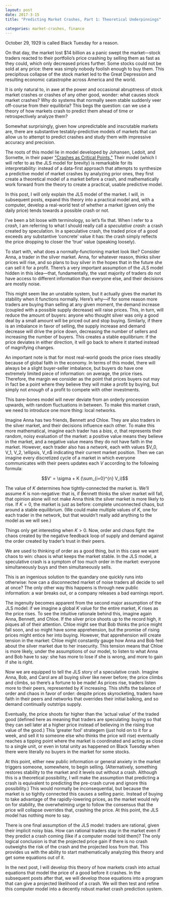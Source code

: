 ```yaml
---
layout: post
date: 2017-3-15
title: "Predicting Market Crashes, Part 1: Theoretical Underpinnings"

categories: market-crashes, finance
---
```


October 29, 1929 is called Black Tuesday for a reason.


On that day, the market lost $14 billion as a panic swept the market—stock traders reacted to their
portfolio’s price crashing by selling them as fast as they could, which only decreased prices
further. Some stocks could not be sold at any price: there was simply nobody foolish enough to buy
them. This precipitous collapse of the stock market led to the Great Depression and resulting
economic catastrophe across America and the world.


It is only natural to, in awe at the power and occasional abruptness of stock market crashes or
crashes of any other good, wonder: what causes stock market crashes? Why do systems that normally
seem stable suddenly veer off-course from their equilibria? This begs the question: can we use a
theory of how markets crash to predict them ahead of time or retrospectively analyze them?


Somewhat surprisingly, given how unpredictable and inscrutable markets are, there are substantive
testably-predictive models of markets that can allow us to attempt to predict crashes and study them
with impressive accuracy and precision.


The roots of this model lie in model developed by Johansen, Ledoit, and Sornette, in their
paper
["Crashes as Critical Points."](http://www.worldscientific.com/doi/abs/10.1142/S0219024900000115?journalCode=ijtaf) Their
model (which I will refer to as the JLS model for brevity) is remarkable for its interpretability:
instead of a data-first approach that attempts to synthesize a predictive model of market crashes by
analyzing prior ones, they first create a theoretical model of a market before a crash, and
mathematically work forward from the theory to create a practical, usable predictive model.


In this post, I will only explain the JLS model of the market. I will, in subsequent posts, expand
this theory into a practical model and, with a computer, develop a real-world test of whether a
market (given only the daily price) tends towards a possible crash or not.


I’ve been a bit loose with terminology, so let’s fix that. When I refer to a *crash*, I am referring
to what I should really call a *speculative crash*: a crash created by speculation. In a speculative
crash, the traded price of a good exceeds any substantive ‘concrete’ value it has: the crash simply
reflects the price dropping to closer the ‘true’ value (speaking loosely).


To start with, what does a normally-functioning market look like? Consider Anna, a trader in the
silver market. Anna, for whatever reason, thinks silver prices will rise, and so plans to buy silver
in the hopes that in the future she can sell it for a profit. There’s a very important assumption of
the JLS model hidden in this idea—that, fundamentally, the vast majority of traders do not have
access to different information than everyone else, and their decisions are mostly noise.


This might seem like an unstable system, but it actually gives the market its stability when it
functions normally. Here’s why—if for some reason more traders are buying than selling at any given
moment, the demand increase (coupled with a possible supply decrease) will raise prices. This, in
turn, will reduce the amount of buyers: anyone who thought silver was only a good deal by a small
amount will be priced out and stop buying. Similarly, if there is an imbalance in favor of selling,
the supply increase and demand decrease will drive the price down, decreasing the number of sellers
and increasing the number of buyers. This creates a stable equilibrium: if the price deviates in
either direction, it will go back to where it started instead of magnifying changes.


An important note is that for most real-world goods the price rises steadily because of global faith
in the economy. In terms of this model, there will always be a slight buyer-seller imbalance, but
buyers do have one extremely limited piece of information: on average, the price rises. Therefore,
the margin we consider as the point that prices buyers out may in fact be a point where they believe
they will make a profit by buying, but simply not *enough* of a profit to compete with other
investments.


This bare-bones model will never deviate from an orderly procession upwards, with random
fluctuations in between. To make this market crash, we need to introduce one more thing: local
networks.


Imagine Anna has two friends, Bennett and Chloe. They are also traders in the silver market, and
their decisions influence each other. To make this more mathematical, imagine each trader has a
*bias*, $\sigma$, that represents their random, noisy evaluation of the market: a positive value
means they believe in the market, and a negative value means they do not have faith in the
market. However, each trader also has a *network*, each with values $V_0, V_1, V_2, \ellipsis, V_n$
indicating their current market position. Then we can imagine every discretized cycle of a market in
which everyone communicates with their peers updates each $V$ according to the following formula:


$$V' = \sigma + K (\sum_{i=0}^{n} V_i)$$


The value of $K$ determines how tightly-connected the market is. We’ll assume $K$ is non-negative:
that is, if Bennett thinks the silver market will fall, that opinion alone will not make Anna think
the silver market is more likely to rise. If $K = 0$, the market is just as before: complete
unconnected chaos, but around a stable equilibrium. (We could make multiple values of $K$, one for
each trader in the network, but that wouldn’t really add anything to the model as we will see.)


Things only get interesting when $K > 0$. Now, order and chaos fight: the chaos created by the
negative feedback loop of supply and demand against the order created by trader’s trust in their
peers.


We are used to thinking of order as a good thing, but in this case we want chaos to win: chaos is
what keeps the market stable. In the JLS model, a speculative crash is a symptom of too much order
in the market: everyone simultaneously buys and then simultaneously sells.


This is an ingenious solution to the quandary one quickly runs into otherwise: how can a
disconnected market of noise traders all decide to sell at once? The only other way this happens is
through new public information: a war breaks out, or a company releases a bad earnings report.


The ingenuity becomes apparent from the second major assumption of the JLS model: if we imagine a
global $K$ value for the entire market, $K$ rises as the price rises. To see the intuitive rationale
behind this, imagine again Anna, Bennett, and Chloe. If the silver price shoots up to the record
high, it piques all of their attention. Chloe might see that Bob thinks the price might fall soon,
and so might have some apprehension, but the promise of rising prices might entice her into
buying. However, that apprehension will create tension in the market: Chloe might constantly gauge
how Anna and Bob feel about the silver market due to her insecurity. This tension means that Chloe
is more likely, under the assumptions of our model, to listen to what Anna and Bob have to say: she
has more to lose if she is wrong, and more to gain if she is right.


Now we are equipped to tell the JLS story of a speculative crash. Imagine Anna, Bob, and Carol are
all buying silver like never before; the price climbs and climbs, so there’s a fortune to be made!
As prices rise, traders listen more to their peers, represented by $K$ increasing. This shifts the
balance of order and chaos in favor of order: despite prices skyrocketing, traders have faith in
their peers and networks that overrides their initial balking, and so demand continually outstrips
supply.


Eventually, the price shoots far higher than the ‘actual value’ of the traded good (defined here as
meaning that traders are speculating: buying so that they can sell later at a higher price instead
of believing in the rising true value of the good.) This ‘greater fool’ strategem (just hold on to
it for a week, and sell it to someone else who thinks the price will rise) eventually reaches a
tipping point where the market is coordinated and acting as close to a single unit, or even in total
unity as happened on Black Tuesday when there were literally no buyers in the market for some
stocks.


At this point, either new public information or general anxiety in the market triggers someone,
somewhere, to begin selling. (Alternatively, something restores stability to the market and it
levels out without a crash. Although this is a theoretical possibility, I will make the assumption
that predicting a crash is equivalent to predicting the pre-crash curve and ignore this
possibility.) This would normally be inconsequential, but because the market is so tightly connected
this causes a selling panic. Instead of buying to take advantage of the rapidly-lowering prices, as
the market would rely on for stability, the overwhelming urge to follow the consensus that the price
will collapse overrides that, crashing the price. At this point, the JLS model has nothing more to
say.


There is one final assumption of the JLS model: traders are rational, given their implicit noisy
bias. How can rational traders stay in the market even if they predict a crash coming (like if a
computer model told them)? The only logical conclusion is that the projected price gain if there is
no crash outweighs the risk of the crash and the projected loss from that. This provides us with the
ability to start mathematically analyzing this theory and get some equations out of it.


In the next post, I will develop this theory of how markets crash into actual equations that model
the price of a good before it crashes. In the subsequent posts after that, we will develop those
equations into a program that can give a projected likelihood of a crash. We will then test and
refine this computer model into a decently robust market crash prediction system.
